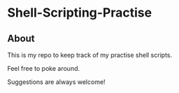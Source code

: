 # Shell-Scripting-Practise

## About

This is my repo to keep track of my practise shell scripts.

Feel free to poke around.

Suggestions are always welcome!

